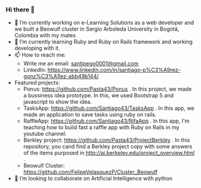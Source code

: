 ### Hi there 👋

<!--
**Pasta43/Pasta43** is a ✨ _special_ ✨ repository because its `README.md` (this file) appears on your GitHub profile.
-->

- 🔭 I’m currently working on e-Learning Solutions as a web developer and we built a Beowulf cluster in Sergio Arboleda University in Bogotá, Colombia with my mates
- 🌱 I’m currently learning Ruby and Ruby on Rails framework and working developing with it. 
- 📫 How to reach me: 
  - Write me an email: santipego0001@gmail.com
  - LinkedIn: https://www.linkedin.com/in/santiago-p%C3%A9rez-gonz%C3%A1lez-abb49b144/
- Featured projects:
  - Ponus: https://github.com/Pasta43/Ponus . In this project, we made a bussiness idea prototype. In this, we used Bootstrap 5 and javascript to show the idea.
  - TasksApp: https://github.com/Santiago43/TasksApp . In this app, we made an application to save tasks using ruby on rails.
  - RaffleApp: https://github.com/Santiago43/RifaApp . In this app, I'm teaching how to build fast a raffle app with Ruby on Rails in my youtube channel.
  - Berkley project: https://github.com/Pasta43/ProjectBerkley . In this repository, you cand find a Berkley project copy with some answers of the items purposed in http://ai.berkeley.edu/project_overview.html . 
  - Beowulf Cluster: https://github.com/FelipeVelasquezP/Cluster_Beowulf
- 👯 I’m looking to collaborate on Artificial Intelligence with python

